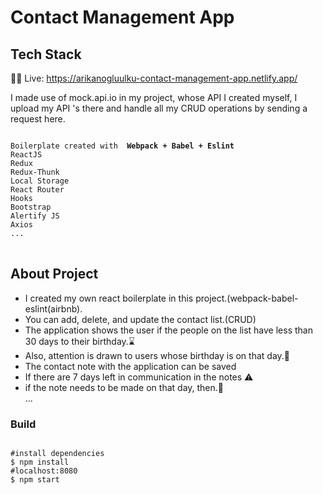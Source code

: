 # Contact Management App

## Tech Stack

👩‍💻 Live: https://arikanogluulku-contact-management-app.netlify.app/ 

I made use of mock.api.io in my project,  whose API I created myself, I upload my API 's there and handle all my CRUD operations by sending a request here.


<pre>
<code>
Boilerplate created with <b> Webpack + Babel + Eslint </b>
ReactJS
Redux
Redux-Thunk
Local Storage
React Router
Hooks
Bootstrap
Alertify JS
Axios
...
</code>
</pre>



## About Project
<ul>
  <li>I created my own react boilerplate in this project.(webpack-babel-eslint(airbnb).</li>
  <li>You can add, delete, and update the contact list.(CRUD)</li>
  <li>The application shows the user if the people on the list have less than 30 days to their birthday.⌛ </li>
  <li>Also, attention is drawn to users whose birthday is on that day.🧁</li>
  <li>The contact note with the application can be saved </li>
  <li>If there are 7 days left in communication in the notes ⚠️ </li>
  <li>if the note needs to be made on that day, then.🔔 </li>
  ...
</ul>

### Build
<pre>
<code>
#install dependencies
$ npm install
#localhost:8080
$ npm start
</code>
</pre>




